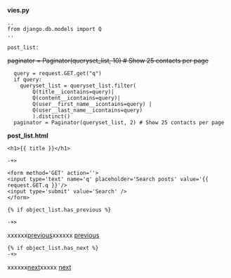 **vies.py**

    ..
    from django.db.models import Q
    ..

    post_list:
~~paginator = Paginator(queryset_list, 10) # Show 25 contacts per page~~


      query = request.GET.get("q")
      if query:
        queryset_list = queryset_list.filter(
            Q(title__icontains=query)|
            Q(content__icontains=query)|
            Q(user__first_name__icontains=query) |
            Q(user__last_name__icontains=query)
            ).distinct()
      paginator = Paginator(queryset_list, 2) # Show 25 contacts per page


**post_list.html**

    <h1>{{ title }}</h1>

    -+>

    <form method='GET' action=''>
    <input type='text' name='q' placeholder='Search posts' value='{{ request.GET.q }}'/>
    <input type='submit' value='Search' />
    </form>

    {% if object_list.has_previous %}

    -+>

xxxxxx<a href="?{{ page_request_var }}={{ object_list.previous_page_number }}">previous</a>xxxxxx
    <a href="?{{ page_request_var }}={{ object_list.previous_page_number }}{% if request.GET.q %}&q={{ request.GET.q }}{% endif %}">previous</a>


    {% if object_list.has_next %}
    -+>

xxxxxx<a href="?{{ page_request_var }}={{ object_list.next_page_number }}">next</a>xxxxx
    <a href="?{{ page_request_var }}={{ object_list.next_page_number }}{% if request.GET.q %}&q={{ request.GET.q }}{% endif %}">next</a>


